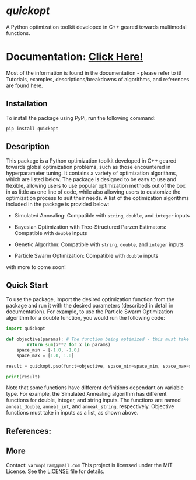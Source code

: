 # _quickopt_
A Python optimization toolkit developed in C++ geared towards multimodal functions.

# Documentation: [Click Here!](https://google.com)
Most of the information is found in the documentation - please refer to it! Tutorials, examples, descriptions/breakdowns of algorithms, and references are found here.

## Installation
To install the package using PyPi, run the following command:
```
pip install quickopt
```

## Description
This package is a Python optimization toolkit developed in C++ geared towards global optimization problems, such as those encountered in hyperparameter tuning. It contains a variety of optimization algorithms, which are listed below. The package is designed to be easy to use and flexible, allowing users to use popular optimization methods out of the box in as little as one line of code, while also allowing users to customize the optimization process to suit their needs. A list of the optimization algorithms included in the package is provided below:

- Simulated Annealing: Compatible with `string`, `double`, and `integer` inputs

- Bayesian Optimization with Tree-Structured Parzen Estimators: Compatible with `double` inputs

- Genetic Algorithm: Compatible with `string`, `double`, and `integer` inputs

- Particle Swarm Optimization: Compatible with `double` inputs

with more to come soon!

## Quick Start
To use the package, import the desired optimization function from the package and run it with the desired parameters (described in detail in documentation). For example, to use the Particle Swarm Optimization algorithm for a double function, you would run the following code:

```python
import quickopt

def objective(params): # The function being optimized - this must take inputs as a list
        return sum(x**2 for x in params)
    space_min = [-1.0, -1.0]
    space_max = [1.0, 1.0]

result = quickopt.pso(funct=objective, space_min=space_min, space_max=space_max, iterations=10) # The optimization is run here

print(result)
```

Note that some functions have different definitions dependant on variable type. For example, the Simulated Annealing algorithm has different functions for double, integer, and string inputs. The functions are named `anneal_double`, `anneal_int`, and `anneal_string`, respectively. Objective functions must take in inputs as a list, as shown above.

## References:

## More
Contact: `varunpiram@gmail.com`
This project is licensed under the MIT License. See the [LICENSE](./LICENSE) file for details.

